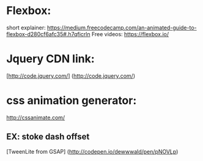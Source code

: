 # Flexbox:
short explainer:
https://medium.freecodecamp.com/an-animated-guide-to-flexbox-d280cf6afc35#.h7qficrln
Free videos: https://flexbox.io/

# Jquery CDN link:
[http://code.jquery.com/] (http://code.jquery.com/)

# css animation generator:
http://cssanimate.com/


## EX: stoke dash offset
[TweenLite from GSAP] (http://codepen.io/dewwwald/pen/pNOVLp)
